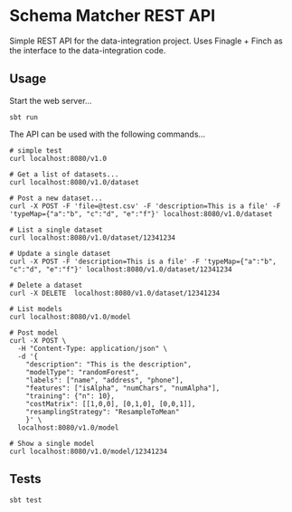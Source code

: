 # Schema Matcher REST API

Simple REST API for the data-integration project. Uses Finagle + Finch as the interface to the data-integration code.

## Usage
Start the web server...
```
sbt run
```
The API can be used with the following commands...
```
# simple test
curl localhost:8080/v1.0

# Get a list of datasets...
curl localhost:8080/v1.0/dataset

# Post a new dataset...
curl -X POST -F 'file=@test.csv' -F 'description=This is a file' -F 'typeMap={"a":"b", "c":"d", "e":"f"}' localhost:8080/v1.0/dataset

# List a single dataset
curl localhost:8080/v1.0/dataset/12341234

# Update a single dataset
curl -X POST -F 'description=This is a file' -F 'typeMap={"a":"b", "c":"d", "e":"f"}' localhost:8080/v1.0/dataset/12341234

# Delete a dataset
curl -X DELETE  localhost:8080/v1.0/dataset/12341234

# List models
curl localhost:8080/v1.0/model

# Post model
curl -X POST \
  -H "Content-Type: application/json" \
  -d '{
    "description": "This is the description",
    "modelType": "randomForest",
    "labels": ["name", "address", "phone"],
    "features": ["isAlpha", "numChars", "numAlpha"],
    "training": {"n": 10},
    "costMatrix": [[1,0,0], [0,1,0], [0,0,1]],
    "resamplingStrategy": "ResampleToMean"
    }' \
  localhost:8080/v1.0/model

# Show a single model
curl localhost:8080/v1.0/model/12341234
```
## Tests
```
sbt test
```
